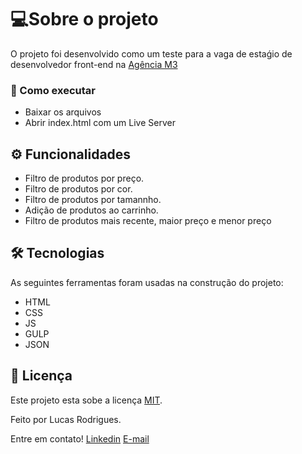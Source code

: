# 💻Sobre o projeto

O projeto foi desenvolvido como um teste para a vaga de estaǵio de desenvolvedor front-end na [Agência M3](https://agenciam3.com/)

### 🚀 Como executar

* Baixar os arquivos
* Abrir index.html com um Live Server

## ⚙️ Funcionalidades

* Filtro de produtos por preço.
* Filtro de produtos por cor.
* Filtro de produtos por tamannho.
* Adição de produtos ao carrinho.
* Filtro de produtos mais recente, maior preço e menor preço

## 🛠 Tecnologias

As seguintes ferramentas foram usadas na construção do projeto:

* HTML
* CSS
* JS
* GULP
* JSON

## 📝 Licença

Este projeto esta sobe a licença [MIT](./LICENSE).

Feito por Lucas Rodrigues.

Entre em contato!
[Linkedin](https://www.linkedin.com/in/lucas-farias-rodrigues-4a626a16a/)
[E-mail](lucasfariasrodrigues25@gmail.com)
